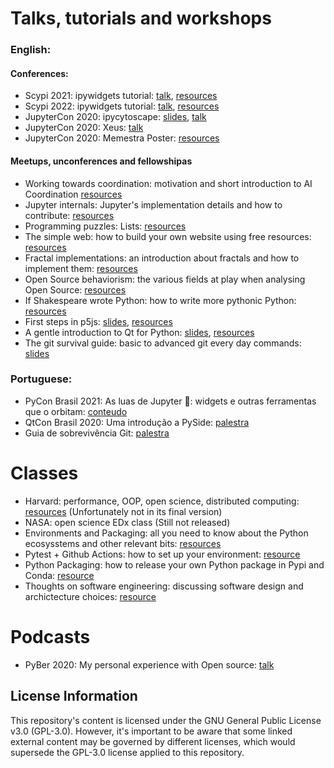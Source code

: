 # Talks, tutorials and workshops

### English:

#### Conferences:

- Scypi 2021: ipywidgets tutorial: [talk](https://www.youtube.com/watch?v=QAtKtVcm11I), [resources](https://github.com/jupyter-widgets/tutorial)
- Scypi 2022: ipywidgets tutorial: [talk](https://www.youtube.com/watch?v=QAtKtVcm11I), [resources](https://github.com/jupyter-widgets/tutorial)
- JupyterCon 2020: ipycytoscape: [slides](), [talk](https://docs.google.com/presentation/d/1a8em4B1xxesi6sgGijMEwFznmXI04TfYe5bnaVtbyeo/edit?usp=sharing)
- JupyterCon 2020: Xeus: [talk](https://www.youtube.com/watch?v=sFOx7kK-AyQ)
- JupyterCon 2020: Memestra Poster: [resources](https://cfp.jupytercon.com/2020/schedule/presentation/241/what-can-static-analyses-do-for-your-jupyterlab-project/)

#### Meetups, unconferences and fellowshipas

- Working towards coordination: motivation and short introduction to AI Coordination [resources](https://docs.google.com/presentation/d/1fmm1eGGmVNAHIpNF3Eqf8xzSSEnwEdU0F6JM8mVIj1o/edit?usp=sharing)
- Jupyter internals: Jupyter's implementation details and how to contribute: [resources](https://docs.google.com/presentation/d/1BUtW6j0U82sV0po6QiqaySmNz9NqKswQbEniKvRWljA/edit#slide=id.g2488bf090d8_0_7)
- Programming puzzles: Lists: [resources](https://docs.google.com/presentation/d/1Z7rUHWAZV1Yl3G_UF4sXPeyMkQ9wEmPGFzrmtOaR620/edit#slide=id.p)
- The simple web: how to build your own website using free resources: [resources](https://docs.google.com/presentation/d/1hoSefqb4wJy16nCynKQs0cI3iRgjH4-TQ9XItSbcEMU/edit#slide=id.p)
- Fractal implementations: an introduction about fractals and how to implement them: [resources](https://docs.google.com/presentation/d/1ip8QnSZdF1PekqXNsBaXrsKUy65U5D767cgwd_nKli0/edit?usp=sharing)
- Open Source behaviorism: the various fields at play when analysing Open Source: [resources](https://docs.google.com/presentation/d/1sdFZ1fuU-nQujaWuLgiabomJKGasdc5LBAjE9ApklCI/edit?usp=sharing)
- If Shakespeare wrote Python: how to write more pythonic Python: [resources](https://drive.google.com/file/d/11IPLKpIu5sWGPsvAGmBNpd_kMQkygTVA/view?usp=sharing)
- First steps in p5js: [slides](https://docs.google.com/presentation/d/1TnYaARaxo6C1VhNEiKo89LR6yNk1bt-GF6_Q3lNv8eA/edit?usp=sharing), [resources](https://github.com/marimeireles/talks/tree/master/woc/p5js)
- A gentle introduction to Qt for Python: [slides](https://docs.google.com/presentation/d/1lVedu2z6HNLTXos6RZy80em4yWweimtBZ5HE7UWYBgg/edit?usp=sharing), [resources](https://github.com/marimeireles/talks/tree/master/woc/pyside)
- The git survival guide: basic to advanced git every day commands: [slides](https://docs.google.com/presentation/d/113YxsApo6oKPp4gOH9czNXp1GrpiacnJDtS40YXN7jQ/edit?usp=sharing)

### Portuguese:

- PyCon Brasil 2021: As luas de Jupyter 🌙: widgets e outras ferramentas que o orbitam: [conteudo](https://github.com/marimeireles/tutorial)
- QtCon Brasil 2020: Uma introdução a PySide: [palestra](https://www.youtube.com/watch?v=QsVqnc6_SgQ)
- Guia de sobrevivência Git: [palestra](https://docs.google.com/presentation/d/1uGExW1MxyRm9ptx4uxQNJmFouyz0wtMWdFY-wM1YMJU/edit?usp=sharing)

# Classes

- Harvard: performance, OOP, open science, distributed computing: [resources](https://github.com/marimeireles/lectures) (Unfortunately not in its final version)
- NASA: open science EDx class (Still not released)
- Environments and Packaging: all you need to know about the Python ecosysstems and other relevant bits: [resources](https://docs.google.com/presentation/d/1rsbR_NOysxoHN4LKZLgyJGGLfM6CwaoQtJyIGvC6mJ8/edit?usp=sharing)
- Pytest + Github Actions: how to set up your environment: [resource](https://docs.google.com/presentation/d/1VxmDHYtn8CA1M-5DMlsfk-yaG9HeSb1Lyjq2w5PEnXE/edit?usp=sharing)
- Python Packaging: how to release your own Python package in Pypi and Conda: [resource](https://docs.google.com/presentation/d/1VWSpluwdJcXJ6KtBwYzJ6_EUN4qc6l3RxymJC3GUc3k/edit#slide=id.g28d73939f3c_0_327)
- Thoughts on software engineering: discussing software design and archictecture choices: [resource](https://docs.google.com/presentation/d/1R-aIiElvw1wJyjRFYSQwOSiXKct2M0i6voEAfOXgSac/edit?usp=sharing)

# Podcasts

- PyBer 2020: My personal experience with Open source: [talk](https://www.youtube.com/watch?v=pe_G--GHtH8)

## License Information

This repository's content is licensed under the GNU General Public License v3.0 (GPL-3.0). However, it's important to be aware that some linked external content may be governed by different licenses, which would supersede the GPL-3.0 license applied to this repository.

